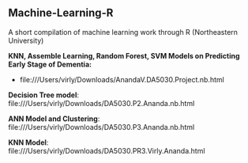 ## Machine-Learning-R
A short compilation of machine learning work through R (Northeastern University)

**KNN, Assemble Learning, Random Forest, SVM Models on Predicting Early Stage of Dementia:** <br>
- file:///Users/virly/Downloads/AnandaV.DA5030.Project.nb.html <br>

**Decision Tree model**: <br>
file:///Users/virly/Downloads/DA5030.P2.Ananda.nb.html <br>

**ANN Model and Clustering**: <br>
file:///Users/virly/Downloads/DA5030.P3.Ananda.nb.html <br>

**KNN Model**: <br>
file:///Users/virly/Downloads/DA5030.PR3.Virly.Ananda.html <br>
